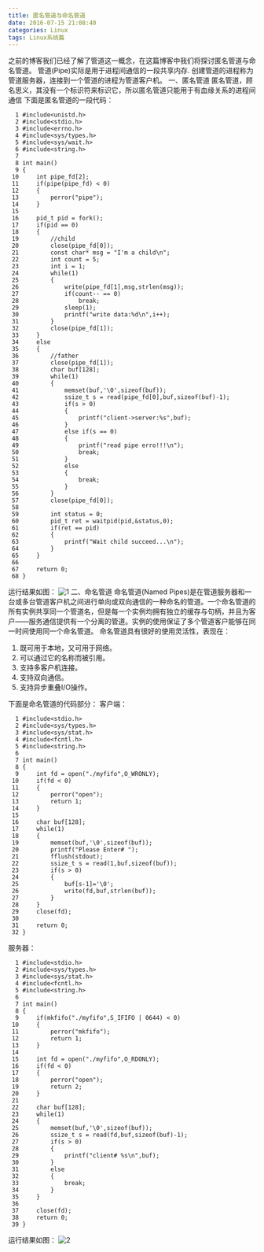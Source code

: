 ```yaml
---
title: 匿名管道与命名管道
date: 2016-07-15 21:08:40
categories: Linux
tags: Linux系统篇
---
```

之前的博客我们已经了解了管道这一概念，在这篇博客中我们将探讨匿名管道与命名管道。
管道(Pipe)实际是用于进程间通信的一段共享内存. 创建管道的进程称为管道服务器，连接到一个管道的进程为管道客户机。
一、匿名管道
匿名管道，顾名思义，其没有一个标识符来标识它，所以匿名管道只能用于有血缘关系的进程间通信
下面是匿名管道的一段代码：

	  1 #include<unistd.h>
	  2 #include<stdio.h>
	  3 #include<errno.h>
	  4 #include<sys/types.h>
	  5 #include<sys/wait.h>
	  6 #include<string.h>
	  7 
	  8 int main()
	  9 {
	 10     int pipe_fd[2];
	 11     if(pipe(pipe_fd) < 0)
	 12     {
	 13         perror("pipe");
	 14     }
	 15     
	 16     pid_t pid = fork();
	 17     if(pid == 0)
	 18     {
	 19         //child
	 20         close(pipe_fd[0]);
	 21         const char* msg = "I'm a child\n";
	 22         int count = 5;
	 23         int i = 1;
	 24         while(1)
	 25         {
	 26             write(pipe_fd[1],msg,strlen(msg));
	 27             if(count-- == 0)
	 28                 break;
	 29             sleep(1);
	 30             printf("write data:%d\n",i++);
	 31         }
	 32         close(pipe_fd[1]);
	 33     }
	 34     else
	 35     {
	 36         //father
	 37         close(pipe_fd[1]);
	 38         char buf[128];
	 39         while(1)
	 40         {
	 41             memset(buf,'\0',sizeof(buf));
	 42             ssize_t s = read(pipe_fd[0],buf,sizeof(buf)-1);
	 43             if(s > 0)
	 44             {
	 45                 printf("client->server:%s",buf);
	 46             }
	 47             else if(s == 0)
	 48             {
	 49                 printf("read pipe erro!!!\n");
	 50                 break;
	 51             }
	 52             else
	 53             {
	 54                 break;
	 55             }
	 56         }
	 57         close(pipe_fd[0]);
	 58 
	 59         int status = 0;
	 60         pid_t ret = waitpid(pid,&status,0);
	 61         if(ret == pid)
	 62         {
	 63             printf("Wait child succeed...\n");
	 64         }
	 65     }
	 66 
	 67     return 0;
	 68 }
运行结果如图：
![1](http://o6lb63nu0.bkt.clouddn.com/namepipe_01.png)
二、命名管道
命名管道(Named Pipes)是在管道服务器和一台或多台管道客户机之间进行单向或双向通信的一种命名的管道。一个命名管道的所有实例共享同一个管道名，但是每一个实例均拥有独立的缓存与句柄，并且为客户——服务通信提供有一个分离的管道。实例的使用保证了多个管道客户能够在同一时间使用同一个命名管道。
命名管道具有很好的使用灵活性，表现在：
1) 既可用于本地，又可用于网络。
2) 可以通过它的名称而被引用。
3) 支持多客户机连接。
4) 支持双向通信。
5) 支持异步重叠I/O操作。

下面是命名管道的代码部分：
客户端：

	  1 #include<stdio.h>
	  2 #include<sys/types.h>
	  3 #include<sys/stat.h>
	  4 #include<fcntl.h>
	  5 #include<string.h>
	  6 
	  7 int main()
	  8 {
	  9     int fd = open("./myfifo",O_WRONLY);
	 10     if(fd < 0)
	 11     {
	 12         perror("open");
	 13         return 1;
	 14     }
	 15 
	 16     char buf[128];
	 17     while(1)
	 18     {
	 19         memset(buf,'\0',sizeof(buf));
	 20         printf("Please Enter# ");
	 21         fflush(stdout);
	 22         ssize_t s = read(1,buf,sizeof(buf));
	 23         if(s > 0)
	 24         {
	 25             buf[s-1]='\0';
	 26             write(fd,buf,strlen(buf));
	 27         }
	 28     }
	 29     close(fd);
	 30 
	 31     return 0;
	 32 }
服务器：

	  1 #include<stdio.h>
	  2 #include<sys/types.h>
	  3 #include<sys/stat.h>
	  4 #include<fcntl.h>
	  5 #include<string.h>
	  6 
	  7 int main()
	  8 {
	  9     if(mkfifo("./myfifo",S_IFIFO | 0644) < 0)
	 10     {
	 11         perror("mkfifo");
	 12         return 1;
	 13     }
	 14 
	 15     int fd = open("./myfifo",O_RDONLY);
	 16     if(fd < 0)
	 17     {
	 18         perror("open");
	 19         return 2;
	 20     }
	 21 
	 22     char buf[128];
	 23     while(1)
	 24     {
	 25         memset(buf,'\0',sizeof(buf));
	 26         ssize_t s = read(fd,buf,sizeof(buf)-1);
	 27         if(s > 0)
	 28         {
	 29             printf("client# %s\n",buf);
	 30         }
	 31         else
	 32         {
	 33             break;
	 34         }
	 35     }
	 36 
	 37     close(fd);
	 38     return 0;
	 39 }
运行结果如图：
![2](http://o6lb63nu0.bkt.clouddn.com/namepipe_02.png)
